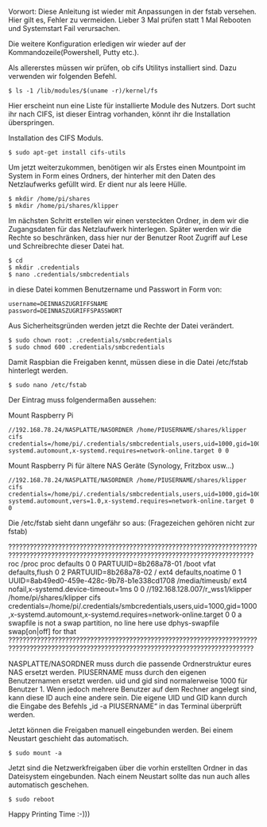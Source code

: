 Vorwort:
Diese Anleitung ist wieder mit Anpassungen in der fstab versehen. Hier gilt es, Fehler zu vermeiden. Lieber 3 Mal prüfen statt 1 Mal Rebooten und Systemstart Fail verursachen.

Die weitere Konfiguration erledigen wir wieder auf der Kommandozeile(Powershell, Putty etc.).

Als allererstes müssen wir prüfen, ob cifs Utilitys installiert sind.
Dazu verwenden wir folgenden Befehl.
```
$ ls -1 /lib/modules/$(uname -r)/kernel/fs
```
Hier erscheint nun eine Liste für installierte Module des Nutzers. Dort sucht ihr nach CIFS,  ist dieser Eintrag vorhanden, könnt ihr die Installation überspringen.

Installation des CIFS Moduls.
```
$ sudo apt-get install cifs-utils
```
Um jetzt weiterzukommen, benötigen wir als Erstes einen Mountpoint im System in Form eines Ordners, der hinterher mit den Daten des Netzlaufwerks gefüllt wird. Er dient nur als leere Hülle.
```
$ mkdir /home/pi/shares
$ mkdir /home/pi/shares/klipper
```
Im nächsten Schritt erstellen wir einen versteckten Ordner, in dem wir die Zugangsdaten für das Netzlaufwerk hinterlegen. 
Später werden wir die Rechte so beschränken, dass hier nur der Benutzer Root Zugriff auf Lese und Schreibrechte dieser Datei hat.
```
$ cd
$ mkdir .credentials
$ nano .credentials/smbcredentials
```
in diese Datei kommen Benutzername und Passwort in Form von:
```
username=DEINNASZUGRIFFSNAME
password=DEINNASZUGRIFFSPASSWORT
```
Aus Sicherheitsgründen werden jetzt die Rechte der Datei verändert.
```
$ sudo chown root: .credentials/smbcredentials
$ sudo chmod 600 .credentials/smbcredentials
```
Damit Raspbian die Freigaben kennt, müssen diese in die Datei /etc/fstab hinterlegt werden.
```
$ sudo nano /etc/fstab
```
Der Eintrag muss folgendermaßen aussehen:

Mount Raspberry Pi
```
//192.168.78.24/NASPLATTE/NASORDNER /home/PIUSERNAME/shares/klipper cifs credentials=/home/pi/.credentials/smbcredentials,users,uid=1000,gid=1000,x-systemd.automount,x-systemd.requires=network-online.target 0 0
```
Mount Raspberry Pi für ältere NAS Geräte (Synology, Fritzbox usw...)
```
//192.168.78.24/NASPLATTE/NASORDNER /home/PIUSERNAME/shares/klipper cifs credentials=/home/pi/.credentials/smbcredentials,users,uid=1000,gid=1000,x-systemd.automount,vers=1.0,x-systemd.requires=network-online.target 0 0
```

Die /etc/fstab sieht dann ungefähr so aus: (Fragezeichen gehören nicht zur fstab)

???????????????????????????????????????????????????????????????????????????????????????????????????????????????????????????????????????????
roc            /proc           proc    defaults          0       0
PARTUUID=8b268a78-01  /boot           vfat    defaults,flush    0       2
PARTUUID=8b268a78-02  /               ext4    defaults,noatime  0       1
UUID=8ab49ed0-459e-428c-9b78-b1e338cd1708 /media/timeusb/ ext4 nofail,x-systemd.device-timeout=1ms 0 0
//192.168.128.007/r_wss1/klipper /home/pi/shares/klipper cifs credentials=/home/pi/.credentials/smbcredentials,users,uid=1000,gid=1000,x-systemd.automount,x-systemd.requires=network-online.target 0 0
a swapfile is not a swap partition, no line here
   use  dphys-swapfile swap[on|off]  for that
???????????????????????????????????????????????????????????????????????????????????????????????????????????????????????????????????????????

NASPLATTE/NASORDNER muss durch die passende Ordnerstruktur eures NAS ersetzt werden.
PIUSERNAME muss durch den eigenen Benutzernamen ersetzt werden. uid und gid sind normalerweise 1000 für Benutzer 1. 
Wenn jedoch mehrere Benutzer auf dem Rechner angelegt sind, kann diese ID auch eine andere sein. 
Die eigene UID und GID kann durch die Eingabe des Befehls „id -a PIUSERNAME“ in das Terminal überprüft werden.

Jetzt können die Freigaben manuell eingebunden werden. Bei einem Neustart geschieht das automatisch.
```
$ sudo mount -a
```
Jetzt sind die Netzwerkfreigaben über die vorhin erstellten Ordner in das Dateisystem eingebunden.
Nach einem Neustart sollte das nun auch alles automatisch geschehen.
```
$ sudo reboot
```
Happy Printing Time :-)))

